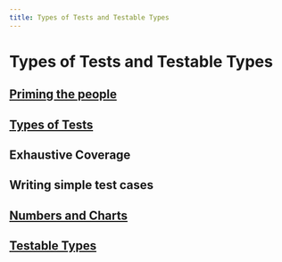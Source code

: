 ```yaml
---
title: Types of Tests and Testable Types
---
```


# Types of Tests and Testable Types

## [Priming the people](priming.md)

## [Types of Tests](types_of_tests.md)

## Exhaustive Coverage

## Writing simple test cases

## [Numbers and Charts](numbers.md)

## [Testable Types](testable_types.md)
